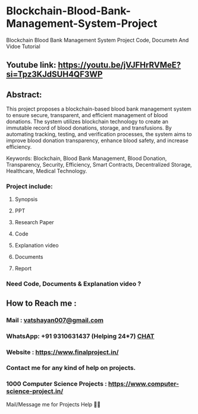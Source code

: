 # Blockchain-Blood-Bank-Management-System-Project
Blockchain Blood Bank Management System Project Code, Documetn And Vidoe Tutorial

## Youtube link: https://youtu.be/jVJFHrRVMeE?si=Tpz3KJdSUH4QF3WP

## Abstract:
This project proposes a blockchain-based blood bank management system to ensure secure, transparent, and efficient management of blood donations. The system utilizes blockchain technology to create an immutable record of blood donations, storage, and transfusions. By automating tracking, testing, and verification processes, the system aims to improve blood donation transparency, enhance blood safety, and increase efficiency.

Keywords:
Blockchain, Blood Bank Management, Blood Donation, Transparency, Security, Efficiency, Smart Contracts, Decentralized Storage, Healthcare, Medical Technology.

### Project include: 

1. Synopsis

2. PPT

3. Research Paper


4. Code

5. Explanation video

6. Documents

7. Report


### Need Code, Documents & Explanation video ? 

## How to Reach me :

### Mail : vatshayan007@gmail.com 

### WhatsApp: +91 9310631437 (Helping 24*7) **[CHAT](https://wa.me/message/CHWN2AHCPMAZK1)** 

### Website : https://www.finalproject.in/

### Contact me for any kind of help on projects.
### 1000 Computer Science Projects : https://www.computer-science-project.in/


Mail/Message me for Projects Help 🙏🏻
